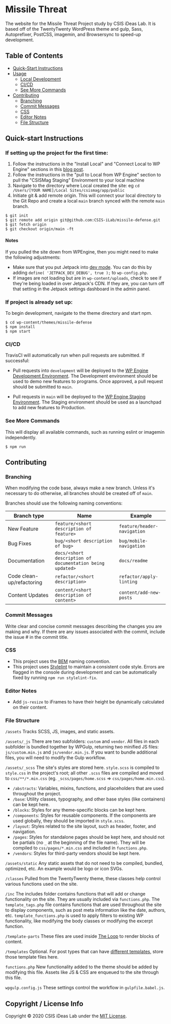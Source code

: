# Missile Threat

The website for the Missile Threat Project study by CSIS iDeas Lab. It is based off of the TwentyTwenty WordPress theme and gulp, Sass, Autoprefixer, PostCSS, imagemin, and Browsersync to speed-up development.

## Table of Contents

- [Quick-Start Instructions](#quick-start-instructions)
- [Usage](#usage)
  - [Local Development](#local-development)
  - [CI/CD](#build-for-production)
  - [See More Commands](#see-more-commands)
- [Contributing](#contributing)
  - [Branching](#branching)
  - [Commit Messages](#commit-messages)
  - [CSS](#css)
  - [Editor Notes](#editor-notes)
  - [File Structure](#file-structure)

## Quick-start Instructions

### If setting up the project for the first time:

1. Follow the instructions in the "Install Local" and "Connect Local to WP Engine" sections in this [blog post](https://wpengine.com/support/local/).
2. Follow the instructions in the "pull to Local from WP Engine" section to pull the "CSISMag Staging" Environment to your local machine
3. Navigate to the directory where Local created the site: eg `cd /Users/[YOUR NAME]/Local Sites/csismag/app/public`
4. Initiate git & add remote origin. This will connect your local directory to the Git Repo and create a local `main` branch synced with the remote `main` branch.

```shell
$ git init
$ git remote add origin git@github.com:CSIS-iLab/missile-defense.git
$ git fetch origin
$ git checkout origin/main -ft
```

#### Notes

If you pulled the site down from WPEngine, then you might need to make the following adjustments:

- Make sure that you put Jetpack into [dev mode](https://jetpack.com/support/development-mode/). You can do this by adding `define( 'JETPACK_DEV_DEBUG', true );` to `wp-config.php`.
- If images are not loading but are in `wp-content/uploads`, check to see if they're being loaded in over Jetpack's CDN. If they are, you can turn off that setting in the Jetpack settings dashboard in the admin panel.

### If project is already set up:

To begin development, navigate to the theme directory and start npm.

```shell
$ cd wp-content/themes/missile-defense
$ npm install
$ npm start
```

### CI/CD

TravisCI will automatically run when pull requests are submitted. If successful:

- Pull requests into `development` will be deployed to the [WP Engine Development Environment](https://csismtdev.wpengine.com/). The Development environment should be used to demo new features to programs. Once approved, a pull request should be submitted to `main`.

- Pull requests in `main` will be deployed to the [WP Engine Staging Environment](http://csismtstaging.wpengine.com/). The Staging environment should be used as a launchpad to add new features to Production.

### See More Commands

This will display all available commands, such as running eslint or imagemin independently.

```shell
$ npm run
```

## Contributing

### Branching

When modifying the code base, always make a new branch. Unless it's necessary to do otherwise, all branches should be created off of `main`.

Branches should use the following naming conventions:

| Branch type               | Name                                                      | Example                     |
| ------------------------- | --------------------------------------------------------- | --------------------------- |
| New Feature               | `feature/<short description of feature>`                  | `feature/header-navigation` |
| Bug Fixes                 | `bug/<short description of bug>`                          | `bug/mobile-navigation`     |
| Documentation             | `docs/<short description of documentation being updated>` | `docs/readme`               |
| Code clean-up/refactoring | `refactor/<short description>`                            | `refactor/apply-linting`    |
| Content Updates           | `content/<short description of content>`                  | `content/add-new-posts`     |

### Commit Messages

Write clear and concise commit messages describing the changes you are making and why. If there are any issues associated with the commit, include the issue # in the commit title.

### CSS

- This project uses the [BEM](http://getbem.com/introduction/) naming convention.
- This project uses [Stylelint](https://stylelint.io) to maintain a consistent code style. Errors are flagged in the console during development and can be automatically fixed by running `npm run stylelint-fix`.

### Editor Notes

- Add `js-resize` to iFrames to have their height be dynamically calculated on their content.

### File Structure

`/assets`
Tracks SCSS, JS, images, and static assets.

`/assets/_js`
There are two subfolders: `custom` and `vendor`. All files in each subfolder is bundled together by WPGulp, returning two minified JS files: `js/custom.min.js` and `js/vendor.min.js`. If you want to bundle additional files, you will need to modify the Gulp workflow.

`/assets/_scss`
The site's styles are stored here. `style.scss` is compiled to `style.css` in the project's root; all other `.scss` files are compiled and moved to `css/**/*.min.css` (eg. `_scss/pages/home.scss` => `css/pages/home.min.css`).

- `/abstracts`: Variables, mixins, functions, and placeholders that are used throughout the project.
- `/base`: Utility classes, typography, and other base styles (like containers) can be kept here.
- `/blocks`: Styles for any theme-specific blocks can be kept here.
- `/components`: Styles for reusable components. If the components are used globally, they should be imported in `style.scss`.
- `/layout`: Styles related to the site layout, such as header, footer, and navigation.
- `/pages`: Styles for standalone pages should be kept here, and should not be partials (no `_` at the beginning of the file name). They will be compiled to `css/pages/*.min.css` and included in `functions.php`.
- `/vendors`: Styles for third-party vendors should be kept here.

`/assets/static`
Any static assets that do not need to be compiled, bundled, optimized, etc. An example would be logo or icon SVGs.

`/classes`
Pulled from the TwentyTwenty theme, these classes help control various functions used on the site.

`/inc`
The includes folder contains functions that will add or change functionality on the site. They are usually included via `functions.php`. The `template_tags.php` file contains functions that are used throughout the site to display components, such as post meta information like the date, authors, etc. `template_functions.php` is used to apply filters to existing WP functionality, like modifying the body classes or modifying the excerpt function.

`/template-parts`
These files are used inside [The Loop](https://codex.wordpress.org/The_Loop) to render blocks of content.

`/templates`
Optional. For post types that can have [different templates](https://developer.wordpress.org/themes/template-files-section/page-template-files/), store those template files here.

`functions.php`
New functionality added to the theme should be added by modifying this file. Assets like JS & CSS are enqueued to the site through this file.

`wpgulp.config.js`
These settings control the workflow in `gulpfile.babel.js`.

## Copyright / License Info

Copyright © 2020 CSIS iDeas Lab under the [MIT License](https://github.com/CSIS-iLab/missile-defense/blob/main/LICENSE).
